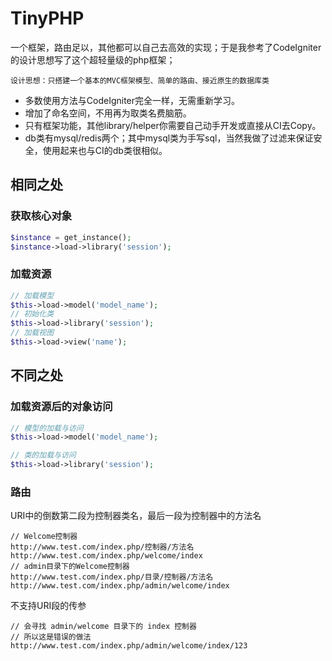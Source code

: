 ﻿# TinyPHP

一个框架，路由足以，其他都可以自己去高效的实现；于是我参考了CodeIgniter的设计思想写了这个超轻量级的php框架；

    设计思想：只搭建一个基本的MVC框架模型、简单的路由、接近原生的数据库类

- 多数使用方法与CodeIgniter完全一样，无需重新学习。
- 增加了命名空间，不用再为取类名费脑筋。
- 只有框架功能，其他library/helper你需要自己动手开发或直接从CI去Copy。
- db类有mysql/redis两个；其中mysql类为手写sql，当然我做了过滤来保证安全，使用起来也与CI的db类很相似。

## 相同之处

### 获取核心对象

```php
$instance = get_instance();
$instance->load->library('session');
```

### 加载资源

```php
// 加载模型
$this->load->model('model_name');
// 初始化类
$this->load->library('session');
// 加载视图
$this->load->view('name');
```

## 不同之处

### 加载资源后的对象访问

```php
// 模型的加载与访问
$this->load->model('model_name');

// 类的加载与访问
$this->load->library('session');
```

### 路由

URI中的倒数第二段为控制器类名，最后一段为控制器中的方法名

    // Welcome控制器
    http://www.test.com/index.php/控制器/方法名
    http://www.test.com/index.php/welcome/index
    // admin目录下的Welcome控制器
    http://www.test.com/index.php/目录/控制器/方法名
    http://www.test.com/index.php/admin/welcome/index

不支持URI段的传参

    // 会寻找 admin/welcome 目录下的 index 控制器
    // 所以这是错误的做法
    http://www.test.com/index.php/admin/welcome/index/123
